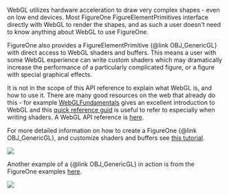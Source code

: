 WebGL utilizes hardware acceleration to draw very complex shapes - even on low end devices. Most FigureOne FigureElementPrimitives interface directly with WebGL to render the shapes, and as such a user doesn't need to know anything about WebGL to use FigureOne.

FigureOne also provides a FigureElementPrimitive {@link OBJ_GenericGL} with direct access to WebGL shaders and buffers. This means a user with some WebGL experience can write custom shaders which may dramatically increase the performance of a particularly complicated figure, or a figure with special graphical effects.

It is not in the scope of this API reference to explain what WebGL is, and how to use it. There are many good resources on the web that already do this - for example [WebGLFundamentals](https://webglfundamentals.org/webgl/lessons/webgl-fundamentals.html) gives an excellent introduction to WebGL and this [quick reference guid](https://www.khronos.org/files/webgl/webgl-reference-card-1_0.pdf) is useful to refer to especially when writing shaders. A WebGL API reference is [here](https://developer.mozilla.org/en-US/docs/Web/API/WebGLRenderingContext).

For more detailed information on how to create a FigureOne {@link OBJ_GenericGL}, and customize shaders and buffers see [this tutorial](https://github.com/airladon/FigureOne/tree/master/docs/tutorials/19%20-%20Performance%20Optimization).

![](../tutorials/19%20-%20Performance%20Optimization/08%20custom%20shader/example.gif)

Another example of a {@link OBJ_GenericGL} in action is from the FigureOne examples [here](https://github.com/airladon/FigureOne/tree/master/docs/examples/Electric%20Field/).

![](../examples/Electric%20Field/example.gif)



